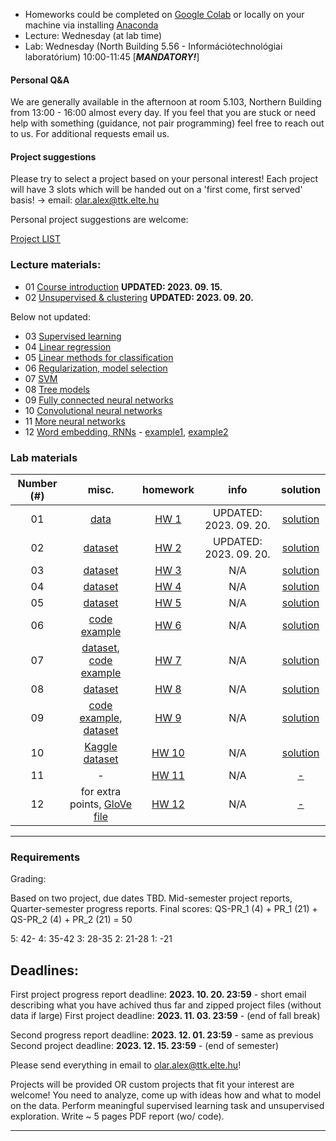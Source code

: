  - Homeworks could be completed on [Google Colab](https://colab.research.google.com/) or locally on your machine via installing [Anaconda](https://www.anaconda.com/products/individual)
 - Lecture: Wednesday (at lab time)
 - Lab: Wednesday (North Building 5.56 - Információtechnológiai laboratórium) 10:00-11:45 [***MANDATORY!***]

#### Personal Q&A

We are generally available in the afternoon at room 5.103, Northern Building from 13:00 - 16:00 almost every day. If you feel that you are stuck or need help with something (guidance, not pair programming) feel free to reach out to us. For additional requests email us.


#### Project suggestions

Please try to select a project based on your personal interest! Each project will have 3 slots which
will be handed out on a 'first come, first served' basis! -> email: olar.alex@ttk.elte.hu

Personal project suggestions are welcome:

[Project LIST](https://docs.google.com/spreadsheets/d/12AufXGvGRTkducqmR4yV7Ypk0EPUMl50hJ2iMSUGagg/edit?usp=sharing)

### Lecture materials:
- 01  [Course introduction](https://docs.google.com/presentation/d/1DP86slfNUrP4JgOh1aQSDUdtzhNTfruM/edit?usp=sharing&ouid=113919100217127339445&rtpof=true&sd=true) **UPDATED: 2023. 09. 15.**
- 02 [Unsupervised & clustering](https://docs.google.com/presentation/d/1fdPCJLBEL4LN5ksIBiTBIwL2152M7lG6/edit?usp=sharing&ouid=113919100217127339445&rtpof=true&sd=true) **UPDATED: 2023. 09. 20.**
 
Below not updated:

- 03 [Supervised learning](https://docs.google.com/presentation/d/1k1MA6r7SvYRu6bzYfT8uXousPyJlGJfIXAtCJJOWwdo/edit?usp=sharing)
- 04 [Linear regression](https://docs.google.com/presentation/d/1EWF2-fU4eaaAoWG7ioe2ahCTyvvBkMRHsuYcOtlvNdg/edit?usp=sharing)
- 05 [Linear methods for classification](https://docs.google.com/presentation/d/12B4O_6x_ZIbL0yQuOrdhFCgzMIUDwQxOPUnOPxmpjZ0/edit?usp=sharing)
- 06 [Regularization, model selection](https://docs.google.com/presentation/d/1uNQD2bRQMgbhTHH32tTJPoOHBdUMwkYC85qmm_0Gp6I/edit?usp=sharing)
- 07 [SVM](https://docs.google.com/presentation/d/1nQqtCdJ7raUf4xZ7xHBgRz1eGpQMu6Gufwqy8GGzoKw/edit?usp=sharing)
- 08 [Tree models](https://docs.google.com/presentation/d/1kkOTDcFQXKOC3CUyNZdtKfwmizMa6KI_KuWULRG1iSU/edit?usp=sharing)
- 09 [Fully connected neural networks](https://docs.google.com/presentation/d/11kwtZrHDGfX0kmHNQHyQsHhU5xgqWplGIaQdhNSHR4k/edit?usp=sharing)
- 10 [Convolutional neural networks](https://docs.google.com/presentation/d/1X70iVry2ZruFZPobMLSJXstw8d3bj-Vl7UC9dQ5SSec/edit?usp=sharing)
- 11 [More neural networks](https://docs.google.com/presentation/d/1OHmokXwjopyW3DDUI24o7mpBeRXfZDP1JC3yQeIYU8M/edit?usp=sharing)
- 12 [Word embedding, RNNs](https://docs.google.com/presentation/d/1x6cF4ItJWcUDs3M1nTdCG4GU_d5nUUOkT-GhU5x8vnI/edit?usp=sharing) - [example1](https://github.com/patbaa/demo_notebooks/blob/master/train_word2vec.ipynb), [example2](https://github.com/patbaa/demo_notebooks/blob/master/play_word2vec.ipynb)


### Lab materials

| Number (#) | misc. | homework | info | solution |
|:----------:|:-----:|:--------:|:----:|:--------:|
| 01 | [data](https://gist.github.com/qbeer/4abbb6c975abeacfbbd5d7301b4e34af)  | [HW 1](https://gist.github.com/qbeer/a7b26bcbc56a63f32097e52738f57a76) | UPDATED: 2023. 09. 20. | [solution](https://colab.research.google.com/drive/1Flm2qo4lqqLLS-KHGGrbm-44d_ObuqVA?usp=sharing)|
| 02 | [dataset](https://gist.github.com/bedohazizsolt/e7d727eb290272f23e787be96a414b64)  | [HW 2](https://gist.github.com/bedohazizsolt/9f0f637dedd839e874a05750eacb518b) | UPDATED: 2023. 09. 20. | [solution](https://colab.research.google.com/gist/qbeer/9ab7d8f3c4d6af52f98421f55d282238/lab02.ipynb) |
| 03 | [dataset](https://gist.github.com/bedohazizsolt/315f3758d356b91db492fa502b4ad081)  | [HW 3](https://gist.github.com/bedohazizsolt/b3ad389af64964a8f90f0611b6a5f650) | N/A | [solution](https://gist.github.com/udvzol/63f79c574a88500480846805e9681af5#file-lab03-ipynb)|
| 04 | [dataset](https://drive.google.com/drive/folders/1KoYjstAXfVLkw6k_xsQnv_HT4rnanrC4)  | [HW 4](https://gist.github.com/bedohazizsolt/56b3a86a575f3e3227e50644ae4adfe9) | N/A | [solution](https://gist.github.com/bedohazizsolt/012243a6997ca3cf4f3768299da5f74e)|
| 05 | [dataset](https://docs.google.com/spreadsheets/d/19cF1ghpHBN87XHSh1VkHGO29xG6qULfP/edit?usp=sharing&ouid=113919100217127339445&rtpof=true&sd=true)  | [HW 5](https://gist.github.com/qbeer/c7630c11339b659843e32e39eb732e42) | N/A | [solution](https://gist.github.com/qbeer/9a831895cf4c81683eafebc398592731)|
| 06 | [code example](https://olaralex.web.elte.hu/physdm/model_regularization_II.html)  | [HW 6](https://gist.github.com/qbeer/07eb98879a555a676b6da86ea8cd7f9e) | N/A | [solution](https://qbeer.github.io/assets/static/regression)|
| 07 | [dataset](https://gist.github.com/bedohazizsolt/8182e3517595bb093e95703a453e3d60), [code example](https://olaralex.web.elte.hu/physdm/svm_examples.html)  | [HW 7](https://gist.github.com/bedohazizsolt/26112dcd81da6fd20c23d4eb75185099) | N/A | [solution](https://gist.github.com/bedohazizsolt/240687c160b55d5441c9029001d71689)|
| 08 | [dataset](https://gist.github.com/bedohazizsolt/6391b83460486072dbfc320b14f1679f) | [HW 8](https://gist.github.com/bedohazizsolt/2965c5863df0330c00b5d2f4444ddc91) | N/A | [solution](https://gist.github.com/bedohazizsolt/a0e1dc8bd5ef832b72244868e0f27b04)|
| 09 | [code example](https://olaralex.web.elte.hu/physdm/fully_connected.html), [dataset](https://drive.google.com/drive/folders/1R22YxiBaEjb5UvEaTmLh88NUcYlHfVRt) | [HW 9](https://gist.github.com/qbeer/1df46c5028ad976dcf497f8117046830) | N/A | [solution](https://gist.github.com/qbeer/049fb4cfdc2072a18f6071aa7527d61b)|
| 10 | [Kaggle dataset](https://www.kaggle.com/masterdesky/multiband-photoz-sdss-dr16) | [HW 10](https://gist.github.com/masterdesky/bcb73bd26a578e197e1bbdb0e4a2b417) | N/A | [solution](https://gist.github.com/masterdesky/05e19a1f45b8002fcf2592893dfbc503)|
| 11 | - | [HW 11](https://gist.github.com/qbeer/74d064ee596744ff4e9c9716922f471b) | N/A | [-]()|
| 12 | for extra points, [GloVe file](https://drive.google.com/file/d/1v2dDs3TEIoDnThqVvKnq1evRx1ODU0CP/view?usp=share_link) | [HW 12](https://gist.github.com/qbeer/e52ec7f519dfc2fa12583fa3b497769d) | N/A | [-]()|

---

### Requirements

Grading:

Based on two project, due dates TBD. Mid-semester project reports, Quarter-semester progress reports.
Final scores: QS-PR_1 (4) + PR_1 (21) + QS-PR_2 (4) + PR_2 (21) = 50

5: 42-
4: 35-42
3: 28-35
2: 21-28
1:   -21

## Deadlines:

First project progress report deadline: **2023. 10. 20. 23:59** - short email describing what you have achived thus far and zipped project files (without data if large)
First project deadline: **2023. 11. 03. 23:59** - (end of fall break)

Second progress report deadline: **2023. 12. 01. 23:59** - same as previous
Second project deadline: **2023. 12. 15. 23:59** - (end of semester)

Please send everything in email to [olar.alex@ttk.elte.hu](mailto:olar.alex@ttt.elte.hu)!

Projects will be provided OR custom projects that fit your interest are welcome!
You need to analyze, come up with ideas how and what to model on the data.
Perform meaningful supervised learning task and unsupervised exploration.
Write ~ 5 pages PDF report (wo/ code).

---
